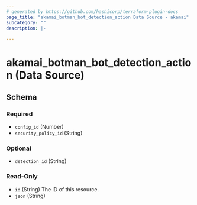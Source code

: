```yaml
---
# generated by https://github.com/hashicorp/terraform-plugin-docs
page_title: "akamai_botman_bot_detection_action Data Source - akamai"
subcategory: ""
description: |-
  
---
```


# akamai_botman_bot_detection_action (Data Source)





<!-- schema generated by tfplugindocs -->
## Schema

### Required

- `config_id` (Number)
- `security_policy_id` (String)

### Optional

- `detection_id` (String)

### Read-Only

- `id` (String) The ID of this resource.
- `json` (String)

